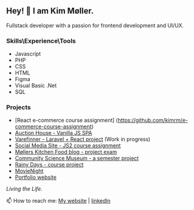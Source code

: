 ## Hey! 👋 I am Kim Møller.

Fullstack developer with a passion for frontend development and UI/UX. 

### Skills\Experience\Tools
- Javascript
- PHP
- CSS
- HTML
- Figma
- Visual Basic .Net
- SQL

### Projects
- [React e-commerce course assignment] (https://github.com/kimrm/e-commerce-course-assignment)
- [Auction House - Vanilla JS SPA](https://github.com/kimrm/auction-house)
- [Varefinner - Laravel + React project](https://github.com/kimrm/varefinner) (Work in progress)
- [Social Media Site - JS2 course assignment](https://github.com/kimrm/JS2-CA)
- [Møllers Kitchen Food blog - project exam](https://github.com/kimrm/foodblog)
- [Community Science Museum - a semester project](https://github.com/kimrm/cosmu)
- [Rainy Days - course project](https://github.com/kimrm/rainy-days-ca)
- [MovieNight](https://github.com/kimrm/movienight)
- [Portfolio website](https://github.com/kimrm/portfolio)


_Living the Life._


📫 How to reach me: [My website](https://portfolio.kimrune.dev) | [linkedIn](https://www.linkedin.com/in/kim-rune-m%C3%B8ller-32523394)


<!--
**kimrm/kimrm** is a ✨ _special_ ✨ repository because its `README.md` (this file) appears on your GitHub profile.

Here are some ideas to get you started:

- 🔭 I’m currently working on ...
- 🌱 I’m currently learning ...
- 👯 I’m looking to collaborate on ...
- 🤔 I’m looking for help with ...
- 💬 Ask me about ...
- 📫 How to reach me: ...
- 😄 Pronouns: ...
- ⚡ Fun fact: ...
-->
